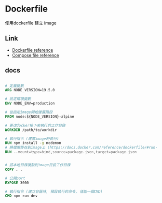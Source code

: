 # Dockerfile

使用dockerfile 建立 image

## Link

* [Dockerfile reference⁠](https://docs.docker.com/engine/reference/builder/)
* [Compose file reference](https://docs.docker.com/compose/compose-file/)

## docs

```Dockerfile

# 定義變數
ARG NODE_VERSION=19.5.0

# 設定環境變數
ENV NODE_ENV=production

# 從指定image開始建置階段
FROM node:${NODE_VERSION}-alpine

# 更改docker接下來執行的工作目錄
WORKDIR /path/to/workdir

# 執行指令 (建置image時執行)
RUN npm install -g nodemon
# 將檔案掛在到image上 (https://docs.docker.com/reference/dockerfile/#run---mount)
RUN --mount=type=bind,source=package.json,target=package.json


# 將本地目錄複製到image目前工作目錄
COPY . .

# 公開port
EXPOSE 3000

# 執行指令 (建立容器時, 預設執行的命令, 僅能一個CMD)
CMD npm run dev



```
